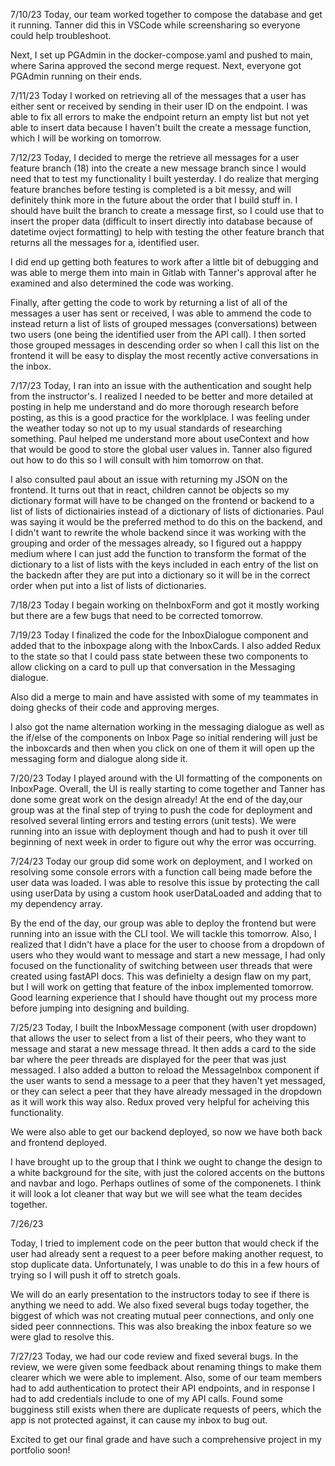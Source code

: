 7/10/23
Today, our team worked together to compose the database and get it running. Tanner did this in VSCode while screensharing so everyone could help troubleshoot.

Next, I set up PGAdmin in the docker-compose.yaml and pushed to main, where Sarina approved the second merge request. Next, everyone got PGAdmin running on their ends.

7/11/23
Today I worked on retrieving all of the messages that a user has either sent or received by sending in their user ID on the endpoint. I was able to fix all errors to make the endpoint return an empty list but not yet able to insert data because I haven't built the create a message function, which I will be working on tomorrow.

7/12/23
Today, I decided to merge the retrieve all messages for a user feature branch (18) into the create a new message branch since I would need that to test my functionality I built yesterday. I do realize that merging feature branches before testing is completed is a bit messy, and will definitely think more in the future about the order that I build stuff in. I should have built the branch to create a message first, so I could use that to insert the proper data (difficult to insert directly into database because of datetime ovject formatting) to help with testing the other feature branch that returns all the messages for a, identified user.

I did end up getting both features to work after a little bit of debugging and was able to merge them into main in Gitlab with Tanner's approval after he examined and also determined the code was working.

Finally, after getting the code to work by returning a list of all of the messages a user has sent or received, I was able to ammend the code to instead return a list of lists of grouped messages (conversations) between two users (one being the identified user from the API call). I then sorted those grouped messages in descending order so when I call this list on the frontend it will be easy to display the most recently active conversations in the inbox.

7/17/23
Today, I ran into an issue with the authentication and sought help from the instructor's. I realized I needed to be better and more detailed at posting in help me understand and do more thorough research before posting, as this is a good practice for the worklplace. I was feeling under the weather today so not up to my usual standards of researching something. Paul helped me understand more about useContext and how that would be good to store the global user values in. Tanner also figured out how to do this so I will consult with him tomorrow on that.

I also consulted paul about an issue with returning my JSON on the frontend. It turns out that in react, children cannot be objects so my dictionary format will have to be changed on the frontend or backend to a list of lists of dictionairies instead of a dictionary of lists of dictionaries. Paul was saying it would be the preferred method to do this on the backend, and I didn't want to rewrite the whole backend since it was working with the grouping and order of the messages already, so I figured out a happpy medium where I can just add the function to transform the format of the dictionary to a list of lists with the keys included in each entry of the list on the backedn after they are put into a dictionary so it will be in the correct order when put into a list of lists of dictionaries.

7/18/23
Today I begain working on theInboxForm and got it mostly working but there are a few bugs that need to be corrected tomorrow.

7/19/23
Today I finalized the code for the InboxDialogue component and added that to the inboxpage along with the InboxCards. I also added Redux to the state so that I could pass state between these two components to allow clicking on a card to pull up that conversation in the Messaging dialogue.

Also did a merge to main and have assisted with some of my teammates in doing ghecks of their code and approving merges.

I also got the name alternation working in the messaging dialogue as well as the if/else of the components on Inbox Page so initial rendering will just be the inboxcards and then when you click on one of them it will open up the messaging form and dialogue along side it.

7/20/23
Today I played around with the UI formatting of the components on InboxPage. Overall, the UI is really starting to come together and Tanner has done some great work on the design already! At the end of the day,our group was at the final step of trying to push the code for deployment and resolved several linting errors and testing errors (unit tests). We were running into an issue with deployment though and had to push it over till beginning of next week in order to figure out why the error was occurring.

7/24/23
Today our group did some work on deployment, and I worked on resolving some console errors with a function call being made before the user data was loaded. I was able to resolve this issue by protecting the call using userData by using a custom hook userDataLoaded and adding that to my dependency array.

By the end of the day, our group was able to deploy the frontend but were running into an issue with the CLI tool. We will tackle this tomorrow. Also, I realized that I didn't have a place for the user to choose from a dropdown of users who they would want to message and start a new message, I had only focused on the functionality of switching between user threads that were created using fastAPI docs. This was definielty a design flaw on my part, but I will work on getting that feature of the inbox implemented tomorrow. Good learning experience that I should have thought out my process more before jumping into designing and building.

7/25/23
Today, I built the InboxMessage component (with user dropdown) that allows the user to select from a list of their peers, who they want to message and starat a new message thread. It then adds a card to the side bar where the peer threads are displayed for the peer that was just messaged. I also added a button to reload the MessageInbox component if the user wants to send a message to a peer that they haven't yet messaged, or they can select a peer that they have already messaged in the dropdown as it will work this way also. Redux proved very helpful for acheiving this functionality.

We were also able to get our backend deployed, so now we have both back and frontend deployed.

I have brought up to the group that I think we ought to change the design to a white background for the site, with just the colored accents on the buttons and navbar and logo. Perhaps outlines of some of the componenets. I think it will look a lot cleaner that way but we will see what the team decides together.

7/26/23

Today, I tried to implement code on the peer button that would check if the user had already sent a request to a peer before making another request, to stop duplicate data. Unfortunately, I was unable to do this in a few hours of trying so I will push it off to stretch goals.

We will do an early presentation to the instructors today to see if there is anything we need to add. We also fixed several bugs today together, the biggest of which was not creating mutual peer connections, and only one sided peer connnections. This was also breaking the inbox feature so we were glad to resolve this.

7/27/23
Today, we had our code review and fixed several bugs. In the review, we were given some feedback about renaming things to make them clearer which we were able to implement. Also, some of our team members had to add authentication to protect their API endpoints, and in response I had to add credentials include to one of my API calls. Found some bugginess still exists when there are duplicate requests of peers, which the app is not protected against, it can cause my inbox to bug out.

Excited to get our final grade and have such a comprehensive project in my portfolio soon!
